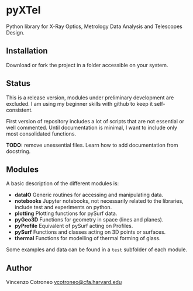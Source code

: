 # pyXTel
Python library for X-Ray Optics, Metrology Data Analysis and Telescopes Design.

## Installation
Download or fork the project in a folder accessible on your system.

## Status
This is a release version, modules under preliminary development are excluded. 
I am using my beginner skills with github to keep it self-consistent.

First version of repository includes a lot of scripts that are not essential or well commented. 
Until documentation is minimal, I want to include only most consolidated functions.

**TODO:** remove unessential files. Learn how to add documentation from docstring.

## Modules

A basic description of the different modules is:
* **dataIO**
Generic routines for accessing and manipulating data.
* **notebooks**
Jupyter notebooks, not necessarily related to the libraries, include test and experiments on python.
* **plotting**
Plotting functions for pySurf data.
* **pyGeo3D**
Functions for geometry in space (lines and planes).
* **pyProfile**
Equivalent of pySurf acting on Profiles.
* **pySurf**
Functions and classes acting on 3D points or surfaces.
* **thermal**
Functions for modelling of thermal forming of glass.

Some examples and data can be found in a `test` subfolder of each module.

## Author
Vincenzo Cotroneo
vcotroneo@cfa.harvard.edu
